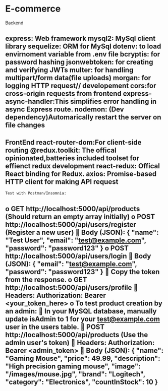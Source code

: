 # E-commerce

Backend

express: Web framework
mysql2: MySql client library
sequelize: ORM for MySql
dotenv: to load envirnoment variable from .env file
bcryptis: for password hashing
jsonwebtoken: for creating and verifying JWTs
multer: for handling multipart/form data(file uploads)
morgan: for logging HTTP request// developement
cors:for cross-origin requests from frontend
express-async-handler:This simplifies error handling in async Express route.
nodemon: (Dev dependency)Automarically restart the server on file changes
-----------------------------------------------------------------
FrontEnd
react-router-dom:For client-side routing
@redux.toolkit: The offical opinionated,batteries included toolset for effienct redux development
react-redux: Offical React binding for Redux.
axios: Promise-based HTTP client for making API request
-------------------------------------------------------------------------
	Test with Postman/Insomnia:
o	GET http://localhost:5000/api/products (Should return an empty array initially)
o	POST http://localhost:5000/api/users/register (Register a new user) 
	Body (JSON): { "name": "Test User", "email": "test@example.com", "password": "password123" }
o	POST http://localhost:5000/api/users/login 
	Body (JSON): { "email": "test@example.com", "password": "password123" }
	Copy the token from the response.
o	GET http://localhost:5000/api/users/profile 
	Headers: Authorization: Bearer <your_token_here>
o	To test product creation by an admin: 
	In your MySQL database, manually update isAdmin to 1 for your test@example.com user in the users table.
	POST http://localhost:5000/api/products (Use the admin user's token) 
	Headers: Authorization: Bearer <admin_token>
	Body (JSON): { "name": "Gaming Mouse", "price": 49.99, "description": "High precision gaming mouse", "image": "/images/mouse.jpg", "brand": "Logitech", "category": "Electronics", "countInStock": 10 }
----------------------------------------------------------------------------------


